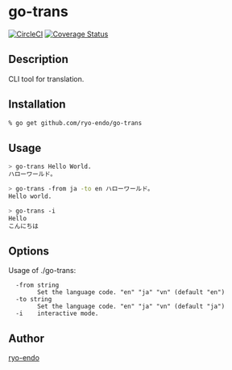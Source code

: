 go-trans
=======

[![CircleCI](https://circleci.com/gh/ryo-endo/go-trans.svg?style=svg)](https://circleci.com/gh/ryo-endo/go-trans)
[![Coverage Status](https://coveralls.io/repos/github/ryo-endo/go-trans/badge.svg)](https://coveralls.io/github/ryo-endo/go-trans)

## Description

CLI tool for translation.

## Installation

```sh
% go get github.com/ryo-endo/go-trans
```

## Usage

```sh
> go-trans Hello World.
ハローワールド。

> go-trans -from ja -to en ハローワールド。
Hello world.

> go-trans -i
Hello
こんにちは
```

## Options
Usage of ./go-trans:
```
  -from string
    	Set the language code. "en" "ja" "vn" (default "en")
  -to string
    	Set the language code. "en" "ja" "vn" (default "ja")
  -i	interactive mode.
```

## Author

[ryo-endo](https://github.com/ryo-endo)